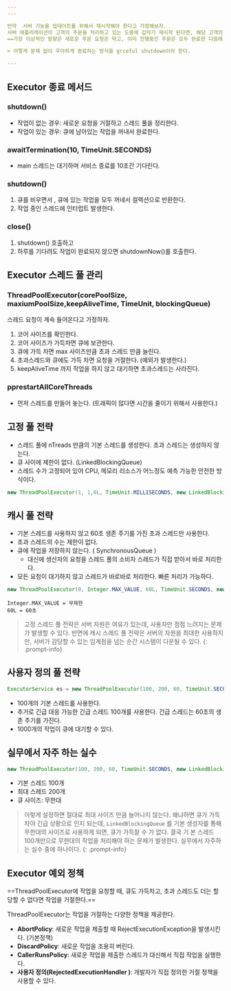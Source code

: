 ```yaml
---
---

만약  서버 기능을 업데이트를 위해서 재시작해야 한다고 가정해보자.
서버 애플리케이션이 고객의 주문을 처리하고 있는 도중에 갑자기 재시작 된다면, 해당 고객의 주문이 제대로 진행되지 못할 것이다.
==가장 이상적인 방향은 새로운 주문 요청은 막고, 이미 진행중인 주문은 모두 완료한 다음에 서버를 재시작 하는 것이 가장 좋을 것이다.

> 이렇게 문제 없이 우아하게 종료하는 방식을 grceful shutdown이라 한다.

---
```


## Executor 종료 메서드

### shutdown()
- 작업이 없는 경우: 새로운 요청을 거절하고 스레드 풀을 정리한다.
- 작업이 있는 경우: 큐에 남아있는 작업을 꺼내서 완료한다.

### awaitTermination(10, TimeUnit.SECONDS)
- main 스레드는 대기하며 서비스 종료를 10초간 기다린다.

### shutdown()
1. 큐를 비우면서 , 큐에 있는 작업을 모두 꺼네서 컬렉션으로 반환한다.
2. 작업 중인 스레드에 인터럽트 발생한다.

### close()
1. shutdown() 호출하고
2. 하루를 기다려도 작업이 완료되지 않으면 shutdownNow()를 호출한다.


## Executor 스레드 풀 관리

### ThreadPoolExecutor(corePoolSize, maxiumPoolSize,keepAliveTime, TimeUnit, blockingQueue)

스레드 요청이 계속 들어온다고 가정하자.

1. 코어 사이즈를 확인한다.
2. 코어 사이즈가 가득차면 큐에 보관한다.
3. 큐에 가득 차면 max 사이즈만큼 초과 스레드 만큼 늘린다.
4. 초과스레드와 큐에도 가득 차면 요청을 거절한다. (예외가 발생한다.)
5. keepAliveTime 까지 작업을 하지 않고 대기하면 초과스레드는 사라진다.

### pprestartAllCoreThreads

- 먼저 스레드를 만들어 놓는다. (트래픽이 많다면 시간을 줄이기 위해서 사용한다.)


## 고정 풀 전략

- 스레드 풀에 nTreads 만큼의 기본 스레드를 생성한다. 초과 스레드는 생성하지 않는다.
- 큐 사이에 제한이 없다. (LinkedBlockingQueue)
- 스레드 수가 고정되어 있어 CPU, 메모리 리소스가 어느정도 예측 가능한 안전한 방식이다.

```java
new ThreadPoolExecutor(1, 1,0L, TimeUnit.MILLISECONDS, new LinkedBlockingQueue())
```

## 캐시 풀 전략

- 기본 스레드를 사용하지 않고 60초 생존 주기를 가진 초과 스레드만 사용한다.
- 초과 스레드의 수는 제한이 없다.
- 큐에 작업을 저장하지 않는다. ( SynchronousQueue )
	- 대신에 생산자의 요청을 스레드 풀의 소비자 스레드가 직접 받아서 바로 처리한다.
- 모든 요청이 대기하지 않고 스레드가 바로바로 처리한다. 빠른 처리가 가능하다.

```java
new ThreadPoolExecutor(0, Integer.MAX_VALUE, 60L, TimeUnit.SECONDS, new SynchronousQueue());
```
```
Integer.MAX_VALUE = 무제한 
60L = 60초
```

> 고정 스레드 풀 전략은 서버 자원은 여유가 있는데, 사용자만 점점 느려지는 문제가 발생할 수 있다. 반면에 캐시 스레드 풀 전략은 서버의 자원을 최대한 사용하지만, 서버가 감당할 수 있는 임계점을 넘는 순간 시스템이 다운될 수 있다.
{: .prompt-info}


## 사용자 정의 풀 전략

```java
ExecutorService es = new ThreadPoolExecutor(100, 200, 60, TimeUnit.SECONDS, new ArrayBlockingQueue<>(1000));
```

- 100개의 기본 스레드를 사용한다. 
- 추가로 긴급 대응 가능한 긴급 스레드 100개를 사용한다. 긴급 스레드는 60초의 생존 주기를 가진다.
- 1000개의 작업이 큐에 대기할 수 있다.

## 실무에서 자주 하는 실수

```java
new ThreadPoolExecutor(100, 200, 60, TimeUnit.SECONDS, new LinkedBlockingQueue());
```

- 기본 스레드 100개 
- 최대 스레드 200개 
- 큐 사이즈: 무한대

> 이렇게 설정하면 절대로 최대 사이즈 만큼 늘어나지 않는다. 왜냐하면 큐가 가득차야 긴급 상황으로 인지 되는데, ` LinkedBlockingQueue ` 를 기본 생성자를 통해 무한대의 사이즈로 사용하게 되면, 큐가 가득찰 수 가 없다. 결국 기 본 스레드 100개만으로 무한대의 작업을 처리해야 하는 문제가 발생한다. 실무에서 자주하는 실수 중에 하나이다.
{: .prompt-info}

## Executor 예외 정책

==ThreadPoolExecutor에 작업을 요청할 때, 큐도 가득차고, 초과 스레드도 더는 할당할 수 없다면 작업을 거절한다.==

ThreadPoolExecutor는 작업을 거절하는 다양한 정책을 제공한다.

- **AbortPolicy**: 새로운 작업을 제출할 때 RejectExecutionException을 발생시킨다. (기본정책)
- **DiscardPolicy**: 새로운 작업을 조용히 버린다.
- **CallerRunsPolicy**: 새로운 작업을 제출한 스레드가 대신해서 직접 작업을 실행한다.
- **사용자 정의(RejectedExecutionHandler )**: 개발자가 직접 정의한 거절 정책을 사용할 수 있다.
